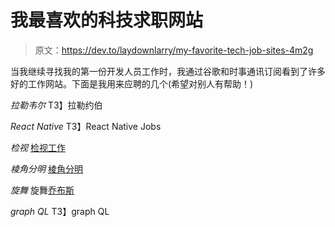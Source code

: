 # 我最喜欢的科技求职网站

> 原文：<https://dev.to/laydownlarry/my-favorite-tech-job-sites-4m2g>

当我继续寻找我的第一份开发人员工作时，我通过谷歌和时事通讯订阅看到了许多好的工作网站。下面是我用来应聘的几个(希望对别人有帮助！)

*拉勒韦尔*
T3】拉勒约伯

*React Native*
T3】React Native Jobs

*检视*
[检视工作](https://vuejobs.com)

*棱角分明*
[棱角分明](https://angularjobs.com)

*旋舞*
旋舞[乔布斯](https://flutterjobs.info)

*graph QL*
T3】graph QL